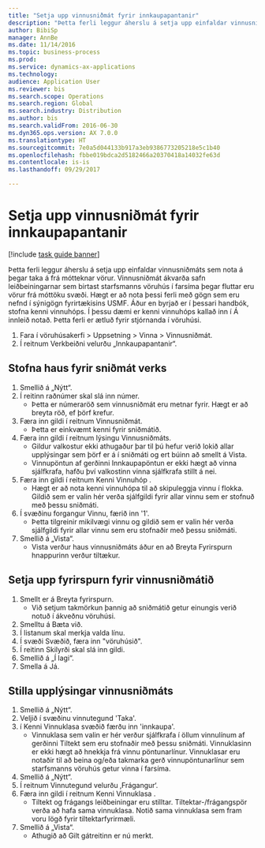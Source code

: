 ```yaml
--- 
title: "Setja upp vinnusniðmát fyrir innkaupapantanir"
description: "Þetta ferli leggur áherslu á setja upp einfaldar vinnusniðmáts sem nota á þegar taka á frá mótteknar vörur."
author: BibiSp
manager: AnnBe
ms.date: 11/14/2016
ms.topic: business-process
ms.prod: 
ms.service: dynamics-ax-applications
ms.technology: 
audience: Application User
ms.reviewer: bis
ms.search.scope: Operations
ms.search.region: Global
ms.search.industry: Distribution
ms.author: bis
ms.search.validFrom: 2016-06-30
ms.dyn365.ops.version: AX 7.0.0
ms.translationtype: HT
ms.sourcegitcommit: 7e0a5d044133b917a3eb9386773205218e5c1b40
ms.openlocfilehash: fbbe019bdca2d5182466a20370418a14032fe63d
ms.contentlocale: is-is
ms.lasthandoff: 09/29/2017

---
```

# <a name="set-up-a-work-template-for-purchase-orders"></a>Setja upp vinnusniðmát fyrir innkaupapantanir

[!include [task guide banner](../../includes/task-guide-banner.md)]

Þetta ferli leggur áherslu á setja upp einfaldar vinnusniðmáts sem nota á þegar taka á frá mótteknar vörur. Vinnusniðmát ákvarða safn leiðbeiningarnar sem birtast starfsmanns vöruhús í farsíma þegar fluttar eru vörur frá móttöku svæði. Hægt er að nota þessi ferli með gögn sem eru nefnd í sýnigögn fyrirtækisins USMF. Áður en byrjað er í þessari handbók, stofna kenni vinnuhóps. Í þessu dæmi er kenni vinnuhóps kallað inn í Á innleið notað. Þetta ferli er ætluð fyrir stjórnanda í vöruhúsi.

1. Fara í vöruhúsakerfi  > Uppsetning  > Vinna  > Vinnusniðmát.
2. Í reitnum Verkbeiðni velurðu „Innkaupapantanir“.

## <a name="create-a-work-template-header"></a>Stofna haus fyrir sniðmát verks
1. Smellið á „Nýtt“.
2. Í reitinn raðnúmer skal slá inn númer.
    * Þetta er númeraröð sem vinnusniðmát eru metnar fyrir. Hægt er að breyta röð, ef þörf krefur.  
3. Færa inn gildi í reitnum Vinnusniðmát.
    * Þetta er einkvæmt kenni fyrir sniðmátið.  
4. Færa inn gildi í reitnum lýsingu Vinnusniðmáts.
    * Gildur valkostur ekki athugaður þar til þú hefur verið lokið allar upplýsingar sem þörf er á í sniðmáti og ert búinn að smellt á Vista.  
    * Vinnupöntun af gerðinni Innkaupapöntun er ekki hægt að vinna sjálfkrafa, hafðu því valkostinn vinna sjálfkrafa stillt á nei.  
5. Færa inn gildi í reitnum Kenni Vinnuhóp .
    * Hægt er að nota kenni vinnuhópa til að skipuleggja vinnu í flokka. Gildið sem er valin hér verða sjálfgildi fyrir allar vinnu sem er stofnuð með þessu sniðmáti.  
6. Í svæðinu forgangur Vinnu, færið inn '1'.
    * Þetta tilgreinir mikilvægi vinnu og gildið sem er valin hér verða sjálfgildi fyrir allar vinnu sem eru stofnaðir með þessu sniðmáti.  
7. Smellið á „Vista“.
    * Vista verður haus vinnusniðmáts áður en að Breyta Fyrirspurn hnappurinn verður tiltækur.  

## <a name="set-up-the-query-for-the-work-template"></a>Setja upp fyrirspurn fyrir vinnusniðmátið
1. Smellt er á Breyta fyrirspurn.
    * Við setjum takmörkun þannig að sniðmátið getur einungis verið notuð í ákveðnu vöruhúsi.  
2. Smelltu á Bæta við.
3. Í listanum skal merkja valda línu.
4. Í svæði Svæðið, færa inn "vöruhúsið".
5. Í reitinn Skilyrði skal slá inn gildi.
6. Smellið á „Í lagi“.
7. Smella á Já.

## <a name="set-work-template-details"></a>Stilla upplýsingar vinnusniðmáts
1. Smellið á „Nýtt“.
2. Veljið í svæðinu vinnutegund 'Taka'.
3. í Kenni Vinnuklasa svæðið  færðu inn 'innkaupa'.
    * Vinnuklasa sem valin er hér verður sjálfkrafa í öllum vinnulínum af gerðinni Tiltekt sem eru stofnaðir með þessu sniðmáti. Vinnuklasinn er ekki hægt að hnekkja frá vinnu pöntunarlínur. Vinnuklasar eru notaðir til að beina og/eða takmarka gerð vinnupöntunarlínur sem starfsmanns vöruhús getur vinna í farsíma.  
4. Smellið á „Nýtt“.
5. Í reitnum Vinnutegund velurðu ‚Frágangur‘.
6. Færa inn gildi í reitnum Kenni Vinnuklasa .
    * Tiltekt og frágangs leiðbeiningar eru stilltar. Tiltektar-/frágangspör verða að hafa sama vinnuklasa. Notið sama vinnuklasa sem fram voru lögð fyrir tiltektarfyrirmæli.  
7. Smellið á „Vista“.
    * Athugið að Gilt gátreitinn er nú merkt.  


